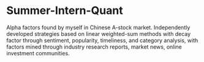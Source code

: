 # Summer-Intern-Quant
Alpha factors found by myself in Chinese A-stock market.
Independently developed strategies based on linear weighted-sum methods with decay factor through sentiment, popularity, timeliness, and category analysis, 
with factors mined through industry research reports, market news, online investment communities.

